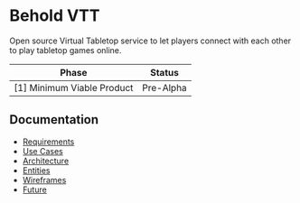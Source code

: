 Behold VTT
==========

Open source Virtual Tabletop service to let players connect with each other to play tabletop games
online.

| Phase                      | Status
| -------------------------- | ------
| [1] Minimum Viable Product | Pre-Alpha

## Documentation

* [Requirements](./doc/requirements.md)
* [Use Cases](./doc/use-cases.md)
* [Architecture](./doc/architecture.md)
* [Entities](./doc/entities.md)
* [Wireframes](./doc/wireframes.md)
* [Future](./doc/future.md)